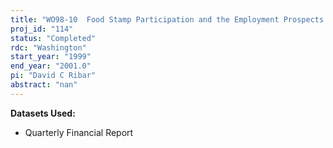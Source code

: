 ```yaml
---
title: "WO98-10  Food Stamp Participation and the Employment Prospects of Low-Skill Workers"
proj_id: "114"
status: "Completed"
rdc: "Washington"
start_year: "1999"
end_year: "2001.0"
pi: "David C Ribar"
abstract: "nan"
---
```


**Datasets Used:**

  - Quarterly Financial Report 

